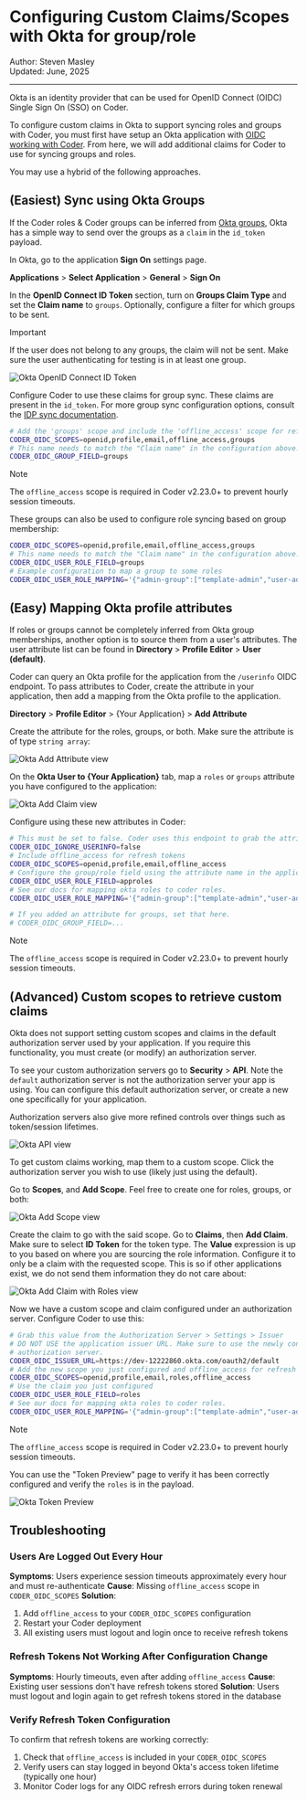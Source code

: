 # Configuring Custom Claims/Scopes with Okta for group/role

<div style="pad: 0px; margin: 0px;">
  <span style="vertical-align:middle;">Author: </span>
  <a href="https://github.com/Emyrk" style="text-decoration: none; color: inherit; margin-bottom: 0px;">
    <span style="vertical-align:middle;">Steven Masley</span>
  </a>
</div>
Updated: June, 2025

---

Okta is an identity provider that can be used for OpenID Connect (OIDC) Single
Sign On (SSO) on Coder.

To configure custom claims in Okta to support syncing roles and groups with
Coder, you must first have setup an Okta application with
[OIDC working with Coder](../admin/users/oidc-auth.md).
From here, we will add additional claims for Coder to use for syncing groups and
roles.

You may use a hybrid of the following approaches.

## (Easiest) Sync using Okta Groups

If the Coder roles & Coder groups can be inferred from
[Okta groups](https://help.okta.com/en-us/content/topics/users-groups-profiles/usgp-about-groups.htm),
Okta has a simple way to send over the groups as a `claim` in the `id_token`
payload.

In Okta, go to the application **Sign On** settings page.

**Applications** > **Select Application** > **General** > **Sign On**

In the **OpenID Connect ID Token** section, turn on **Groups Claim Type** and set
the **Claim name** to `groups`.
Optionally, configure a filter for which groups to be sent.

> [!IMPORTANT]
> If the user does not belong to any groups, the claim will not be sent.
> Make sure the user authenticating for testing is in at least one group.

![Okta OpenID Connect ID Token](../images/guides/okta/oidc_id_token.png)

Configure Coder to use these claims for group sync.
These claims are present in the `id_token`.
For more group sync configuration options, consult the [IDP sync documentation](../admin/users/idp-sync.md#group-sync).

```bash
# Add the 'groups' scope and include the 'offline_access' scope for refresh tokens
CODER_OIDC_SCOPES=openid,profile,email,offline_access,groups
# This name needs to match the "Claim name" in the configuration above.
CODER_OIDC_GROUP_FIELD=groups
```

> [!NOTE]
> The `offline_access` scope is required in Coder v2.23.0+ to prevent hourly session timeouts.

These groups can also be used to configure role syncing based on group
membership:

```bash
CODER_OIDC_SCOPES=openid,profile,email,offline_access,groups
# This name needs to match the "Claim name" in the configuration above.
CODER_OIDC_USER_ROLE_FIELD=groups
# Example configuration to map a group to some roles
CODER_OIDC_USER_ROLE_MAPPING='{"admin-group":["template-admin","user-admin"]}'
```

## (Easy) Mapping Okta profile attributes

If roles or groups cannot be completely inferred from Okta group memberships,
another option is to source them from a user's attributes.
The user attribute list can be found in **Directory** > **Profile Editor** > **User (default)**.

Coder can query an Okta profile for the application from the `/userinfo` OIDC endpoint.
To pass attributes to Coder, create the attribute in your application,
then add a mapping from the Okta profile to the application.

**Directory** > **Profile Editor** > {Your Application} > **Add Attribute**

Create the attribute for the roles, groups, or both. Make sure the attribute
is of type `string array`:

![Okta Add Attribute view](../images/guides/okta/add_attribute.png)

On the **Okta User to {Your Application}** tab, map a `roles` or `groups`
attribute you have configured to the application:

![Okta Add Claim view](../images/guides/okta/add_claim.png)

Configure using these new attributes in Coder:

```bash
# This must be set to false. Coder uses this endpoint to grab the attributes.
CODER_OIDC_IGNORE_USERINFO=false
# Include offline_access for refresh tokens
CODER_OIDC_SCOPES=openid,profile,email,offline_access
# Configure the group/role field using the attribute name in the application.
CODER_OIDC_USER_ROLE_FIELD=approles
# See our docs for mapping okta roles to coder roles.
CODER_OIDC_USER_ROLE_MAPPING='{"admin-group":["template-admin","user-admin"]}'

# If you added an attribute for groups, set that here.
# CODER_OIDC_GROUP_FIELD=...
```

> [!NOTE]
> The `offline_access` scope is required in Coder v2.23.0+ to prevent hourly session timeouts.

## (Advanced) Custom scopes to retrieve custom claims

Okta does not support setting custom scopes and claims in the default
authorization server used by your application.
If you require this functionality, you must create (or modify) an authorization server.

To see your custom authorization servers go to **Security** > **API**.
Note the `default` authorization server is not the authorization server your app is using.
You can configure this default authorization server, or create a new one specifically for your application.

Authorization servers also give more refined controls over things such as token/session lifetimes.

![Okta API view](../images/guides/okta/api_view.png)

To get custom claims working, map them to a custom scope.
Click the authorization server you wish to use (likely just using the default).

Go to **Scopes**, and **Add Scope**.
Feel free to create one for roles, groups, or both:

![Okta Add Scope view](../images/guides/okta/add_scope.png)

Create the claim to go with the said scope.
Go to **Claims**, then **Add Claim**.
Make sure to select **ID Token** for the token type.
The **Value** expression is up to you based on where you are sourcing the role information.
Configure it to only be a claim with the requested scope.
This is so if other applications exist, we do not send them information they do not care about:

![Okta Add Claim with Roles view](../images/guides/okta/add_claim_with_roles.png)

Now we have a custom scope and claim configured under an authorization server.
Configure Coder to use this:

```bash
# Grab this value from the Authorization Server > Settings > Issuer
# DO NOT USE the application issuer URL. Make sure to use the newly configured
# authorization server.
CODER_OIDC_ISSUER_URL=https://dev-12222860.okta.com/oauth2/default
# Add the new scope you just configured and offline_access for refresh tokens
CODER_OIDC_SCOPES=openid,profile,email,roles,offline_access
# Use the claim you just configured
CODER_OIDC_USER_ROLE_FIELD=roles
# See our docs for mapping okta roles to coder roles.
CODER_OIDC_USER_ROLE_MAPPING='{"admin-group":["template-admin","user-admin"]}'
```

> [!NOTE]
> The `offline_access` scope is required in Coder v2.23.0+ to prevent hourly session timeouts.

You can use the "Token Preview" page to verify it has been correctly configured
and verify the `roles` is in the payload.

![Okta Token Preview](../images/guides/okta/token_preview.png)

## Troubleshooting

### Users Are Logged Out Every Hour

**Symptoms**: Users experience session timeouts approximately every hour and must re-authenticate
**Cause**: Missing `offline_access` scope in `CODER_OIDC_SCOPES`
**Solution**:

1. Add `offline_access` to your `CODER_OIDC_SCOPES` configuration
1. Restart your Coder deployment
1. All existing users must logout and login once to receive refresh tokens

### Refresh Tokens Not Working After Configuration Change

**Symptoms**: Hourly timeouts, even after adding `offline_access`
**Cause**: Existing user sessions don't have refresh tokens stored
**Solution**: Users must logout and login again to get refresh tokens stored in the database

### Verify Refresh Token Configuration

To confirm that refresh tokens are working correctly:

1. Check that `offline_access` is included in your `CODER_OIDC_SCOPES`
1. Verify users can stay logged in beyond Okta's access token lifetime (typically one hour)
1. Monitor Coder logs for any OIDC refresh errors during token renewal
